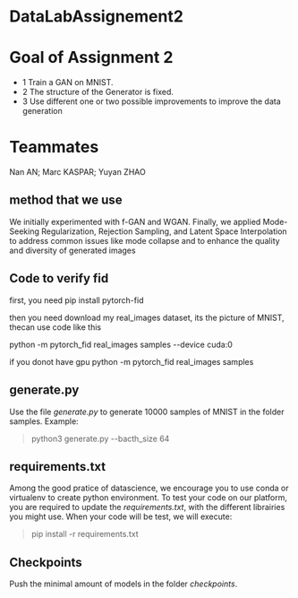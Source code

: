 # DataLabAssignement2

# Goal of Assignment 2
- 1 Train a GAN on MNIST.
- 2 The structure of the Generator is fixed.
- 3 Use different one or two possible improvements to improve the data generation

# Teammates
 Nan AN;
Marc KASPAR;
Yuyan ZHAO


## method that we use
We initially experimented with f-GAN and WGAN. 
Finally, we applied Mode-Seeking Regularization, Rejection Sampling, and Latent Space Interpolation to address common issues like mode collapse and to enhance the quality and diversity of generated images
## Code to verify fid

first, you need 
pip install pytorch-fid

then you need download my real_images dataset, its the picture of MNIST,
thecan use code like this 

python -m pytorch_fid real_images samples --device cuda:0

if you donot have gpu 
python -m pytorch_fid real_images samples


## generate.py
Use the file *generate.py* to generate 10000 samples of MNIST in the folder samples. 
Example:
  > python3 generate.py --bacth_size 64

## requirements.txt
Among the good pratice of datascience, we encourage you to use conda or virtualenv to create python environment. 
To test your code on our platform, you are required to update the *requirements.txt*, with the different librairies you might use. 
When your code will be test, we will execute: 
  > pip install -r requirements.txt


## Checkpoints
Push the minimal amount of models in the folder *checkpoints*.

